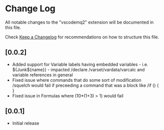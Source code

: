 # Change Log

All notable changes to the "vscodemq2" extension will be documented in this file.

Check [Keep a Changelog](http://keepachangelog.com/) for recommendations on how to structure this file.

## [0.0.2]

- Added support for Variable labels having embedded variables - i.e. ${Junk${name}} - impacted /declare /varset/vardata/varcalc and variable references in general
- Fixed issue where commands that do some sort of modification /squelch would fail if preceeding a command that was a block like  /if () { } 
- Fixed issue in Formulas where (10*(1+3) > 1) would fail

## [0.0.1]

- Initial release